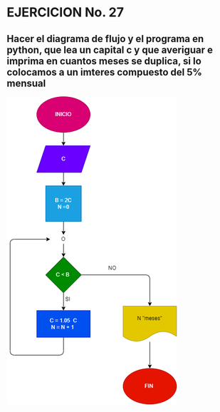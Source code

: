 # EJERCICION No. 27

## Hacer el diagrama de flujo y el programa en python, que lea un capital c y que averiguar e imprima en cuantos meses se duplica, si lo colocamos a un imteres compuesto del 5% mensual 

![diagrama de flujo](interes.png "diagrama de flujo")
